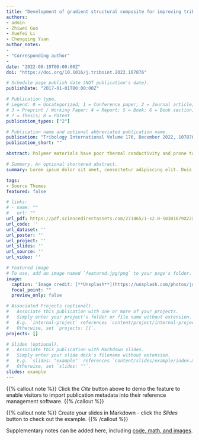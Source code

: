 ```yaml
---
title: "Development of gradient structural composite for improving tribological performance of PU material in water-lubricated bearings"
authors:
- admin
- Zhiwei Guo
- Xuefei Li
- Chengqing Yuan
author_notes:
- 
- "Corresponding author"
- 
date: "2022-08-19T00:00:00Z"
doi: "https://doi.org/10.1016/j.triboint.2022.107876"

# Schedule page publish date (NOT publication's date).
publishDate: "2017-01-01T00:00:00Z"

# Publication type.
# Legend: 0 = Uncategorized; 1 = Conference paper; 2 = Journal article;
# 3 = Preprint / Working Paper; 4 = Report; 5 = Book; 6 = Book section;
# 7 = Thesis; 8 = Patent
publication_types: ["2"]

# Publication name and optional abbreviated publication name.
publication: "Tribology International Volume 176, December 2022, 107876"
publication_short: ""

abstract: Polymer materials have poor thermal conductivity and prone to aging at high temperatures. Severe wear occurs at material friction interfaces at high or locally high temperatures. In this study, gradient structural design for polyurethane was realized by adding high thermal-conductivity wire into water-lubricated bearing material. Tribological performance was evaluated by analysis of friction coefficients, wear microscopy, and average temperature during steady-state thermal simulation analysis. The results showed that metal wire effectively transferred heat and reduced sample temperature and the formed surface film effectively reduced the friction coefficient. These findings provided a new method for improving the thermal conductivity and wear resistance of water-lubricated bearing materials. The poor thermal conductivity of polymer bushing and the tribological performance of bearing is improved.

# Summary. An optional shortened abstract.
summary: Lorem ipsum dolor sit amet, consectetur adipiscing elit. Duis posuere tellus ac convallis placerat. Proin tincidunt magna sed ex sollicitudin condimentum.

tags:
- Source Themes
featured: false

# links:
# - name: ""
#   url: ""
url_pdf: https://pdf.sciencedirectassets.com/271465/1-s2.0-S0301679X22X00108/1-s2.0-S0301679X22004480/main.pdf?X-Amz-Security-Token=IQoJb3JpZ2luX2VjEEEaCXVzLWVhc3QtMSJHMEUCIQDO%2BEC8FrV9%2BGemV68DL3a%2BMX2%2Bcc4bB6Jvf7xJZZF4dgIgM%2FAeCtjY7uaNiTcWd3GmfqOuuEsT4GQbXMy2yUAUDV0qvAUIuf%2F%2F%2F%2F%2F%2F%2F%2F%2F%2FARAFGgwwNTkwMDM1NDY4NjUiDNh1%2Bo3isG4QU0i8vCqQBYJozouEl7F5lz8VQ21iNXkkOW8D%2BeSgBdM9ilQPIXYrqQQR7cjDZl0ccvUxKKQ9szWFStgnx%2BaiFxylPA2tR8iyCW7MP%2FLxvWI1VocbKKldzsl1gZc2IHDyHRv3M9j5Tb4j%2BdJ7AFL4Sh37ZbcGyvkHQdO6Tr3gawSBRCwe6X%2BEOxmWZfycnkVpKjnjH919Ey8jDgsmUbn7SV3l4e1jIr5RCQ5exbNIHEKzh4P79EJeyIFI0Y6%2FESx296revbGszKB9JFRk29F%2FZrSvt5RzMSmi7KaMa%2BvFlDwlGHPfN65LOKXyBRFgwcOavlrS0zcNDBqOZ2FMhk0%2FkRB9VY1tZHU4ALFYr3fSLGZiXtcYdTUEi2PiwhZy9XSDly%2BtctJwUuO7pRNEWwB0cBEVL9as6sp1sxFExIrqIoHVlAtsQM2Ep%2BcSQD9MHDF1WMuAa%2FhADunTWeTeu%2Fl4hy%2FKyuroNyjNNuzjVleRAR0iq%2F0PEyWXnLClaZGfBNvADPsNdTjadH9o2zqvbNXH5pCMCuMFBSrtJ%2Bal1TjDfGhbNtajNxPk%2BfLyPwa%2BtbmWzvmaD4KFABiDY68LvGOIhYROtQ1oEynpFqLVJ%2F3GJOcpKx4TyAmFj1eqmWtO8ooI%2B6fF8CBLk9NnQJBQpwuKNPHMMMT930m4VtBa%2FMrRop5RrNB6grd6aZuDbL5UFifYoQl0EjYvzKv3%2BtTLEDkUqUvHSo1ZanZ0orl9wZ9l0EiFC1FAvBtmLLWvffEUiWzTS9qAlQKHVSG7Hwiv6m%2FkMHAzNVeQn7VD1BdSaQqFS0CkGiHV1HfBpReMlxnrGGB3iaLClJt7uU8Fb7uegYISmYf00UmNQi4fXvzrD92Zt0qw0NjUn4gYMNSetKUGOrEBQ9HjuR5ERsvpgxx7T27bb%2F8lrP0ng1kkacElew9wPjBcZh%2FBQX1pLslEIvrwio%2BwJIbw4Rna28mgmEC5tClx3IsfmK48qtkyYp7SuiXsIz%2FrCDoUi%2B3UjOjIi8UP0Fpzcxs%2BCkhZjldVASlpshHd%2Fxuq4Tcaea2%2Fh%2FLpYBOt%2F92rQFqa%2Fx3TkQ0PetG7EHcptXaISJ0L1fGPmc4ND2QiLE%2BRZq8XP3fjByLsDH2aAdL5&X-Amz-Algorithm=AWS4-HMAC-SHA256&X-Amz-Date=20230711T092519Z&X-Amz-SignedHeaders=host&X-Amz-Expires=300&X-Amz-Credential=ASIAQ3PHCVTYW53UFC4G%2F20230711%2Fus-east-1%2Fs3%2Faws4_request&X-Amz-Signature=076af079e8f9d8cb1acc338b2a5791a1ab014612fb144cf8f899e26c0f37efda&hash=c21942bd4e87a9a7149be9d83d7471639005251dc5e2469c1efd9879f7e3c988&host=68042c943591013ac2b2430a89b270f6af2c76d8dfd086a07176afe7c76c2c61&pii=S0301679X22004480&tid=spdf-c5e0257c-9c12-419a-bb28-b3ea57391be7&sid=f74f3b1c47c7594ee66ac2f346c29a79ed3agxrqa&type=client&tsoh=d3d3LnNjaWVuY2VkaXJlY3QuY29t&ua=13115101510807025e00&rr=7e4fff9b3cc8db6e&cc=us)https://pdf.sciencedirectassets.com/271465/1-s2.0-S0301679X22X00108/1-s2.0-S0301679X22004480/main.pdf?X-Amz-Security-Token=IQoJb3JpZ2luX2VjEEEaCXVzLWVhc3QtMSJHMEUCIQDO%2BEC8FrV9%2BGemV68DL3a%2BMX2%2Bcc4bB6Jvf7xJZZF4dgIgM%2FAeCtjY7uaNiTcWd3GmfqOuuEsT4GQbXMy2yUAUDV0qvAUIuf%2F%2F%2F%2F%2F%2F%2F%2F%2F%2FARAFGgwwNTkwMDM1NDY4NjUiDNh1%2Bo3isG4QU0i8vCqQBYJozouEl7F5lz8VQ21iNXkkOW8D%2BeSgBdM9ilQPIXYrqQQR7cjDZl0ccvUxKKQ9szWFStgnx%2BaiFxylPA2tR8iyCW7MP%2FLxvWI1VocbKKldzsl1gZc2IHDyHRv3M9j5Tb4j%2BdJ7AFL4Sh37ZbcGyvkHQdO6Tr3gawSBRCwe6X%2BEOxmWZfycnkVpKjnjH919Ey8jDgsmUbn7SV3l4e1jIr5RCQ5exbNIHEKzh4P79EJeyIFI0Y6%2FESx296revbGszKB9JFRk29F%2FZrSvt5RzMSmi7KaMa%2BvFlDwlGHPfN65LOKXyBRFgwcOavlrS0zcNDBqOZ2FMhk0%2FkRB9VY1tZHU4ALFYr3fSLGZiXtcYdTUEi2PiwhZy9XSDly%2BtctJwUuO7pRNEWwB0cBEVL9as6sp1sxFExIrqIoHVlAtsQM2Ep%2BcSQD9MHDF1WMuAa%2FhADunTWeTeu%2Fl4hy%2FKyuroNyjNNuzjVleRAR0iq%2F0PEyWXnLClaZGfBNvADPsNdTjadH9o2zqvbNXH5pCMCuMFBSrtJ%2Bal1TjDfGhbNtajNxPk%2BfLyPwa%2BtbmWzvmaD4KFABiDY68LvGOIhYROtQ1oEynpFqLVJ%2F3GJOcpKx4TyAmFj1eqmWtO8ooI%2B6fF8CBLk9NnQJBQpwuKNPHMMMT930m4VtBa%2FMrRop5RrNB6grd6aZuDbL5UFifYoQl0EjYvzKv3%2BtTLEDkUqUvHSo1ZanZ0orl9wZ9l0EiFC1FAvBtmLLWvffEUiWzTS9qAlQKHVSG7Hwiv6m%2FkMHAzNVeQn7VD1BdSaQqFS0CkGiHV1HfBpReMlxnrGGB3iaLClJt7uU8Fb7uegYISmYf00UmNQi4fXvzrD92Zt0qw0NjUn4gYMNSetKUGOrEBQ9HjuR5ERsvpgxx7T27bb%2F8lrP0ng1kkacElew9wPjBcZh%2FBQX1pLslEIvrwio%2BwJIbw4Rna28mgmEC5tClx3IsfmK48qtkyYp7SuiXsIz%2FrCDoUi%2B3UjOjIi8UP0Fpzcxs%2BCkhZjldVASlpshHd%2Fxuq4Tcaea2%2Fh%2FLpYBOt%2F92rQFqa%2Fx3TkQ0PetG7EHcptXaISJ0L1fGPmc4ND2QiLE%2BRZq8XP3fjByLsDH2aAdL5&X-Amz-Algorithm=AWS4-HMAC-SHA256&X-Amz-Date=20230711T092519Z&X-Amz-SignedHeaders=host&X-Amz-Expires=300&X-Amz-Credential=ASIAQ3PHCVTYW53UFC4G%2F20230711%2Fus-east-1%2Fs3%2Faws4_request&X-Amz-Signature=076af079e8f9d8cb1acc338b2a5791a1ab014612fb144cf8f899e26c0f37efda&hash=c21942bd4e87a9a7149be9d83d7471639005251dc5e2469c1efd9879f7e3c988&host=68042c943591013ac2b2430a89b270f6af2c76d8dfd086a07176afe7c76c2c61&pii=S0301679X22004480&tid=spdf-c5e0257c-9c12-419a-bb28-b3ea57391be7&sid=f74f3b1c47c7594ee66ac2f346c29a79ed3agxrqa&type=client&tsoh=d3d3LnNjaWVuY2VkaXJlY3QuY29t&ua=13115101510807025e00&rr=7e4fff9b3cc8db6e&cc=us
url_code: ''
url_dataset: ''
url_poster: ''
url_project: ''
url_slides: ''
url_source: ''
url_video: ''

# Featured image
# To use, add an image named `featured.jpg/png` to your page's folder. 
image:
  caption: 'Image credit: [**Unsplash**](https://unsplash.com/photos/jdD8gXaTZsc)'
  focal_point: ""
  preview_only: false

# Associated Projects (optional).
#   Associate this publication with one or more of your projects.
#   Simply enter your project's folder or file name without extension.
#   E.g. `internal-project` references `content/project/internal-project/index.md`.
#   Otherwise, set `projects: []`.
projects: []

# Slides (optional).
#   Associate this publication with Markdown slides.
#   Simply enter your slide deck's filename without extension.
#   E.g. `slides: "example"` references `content/slides/example/index.md`.
#   Otherwise, set `slides: ""`.
slides: example
---
```


{{% callout note %}}
Click the *Cite* button above to demo the feature to enable visitors to import publication metadata into their reference management software.
{{% /callout %}}

{{% callout note %}}
Create your slides in Markdown - click the *Slides* button to check out the example.
{{% /callout %}}

Supplementary notes can be added here, including [code, math, and images](https://wowchemy.com/docs/writing-markdown-latex/).


